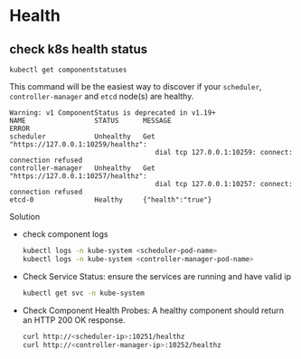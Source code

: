 # Health

## check k8s health status
```
kubectl get componentstatuses
```
This command will be the easiest way to discover if your `scheduler`, `controller-manager` and `etcd` node(s) are healthy. 
```
Warning: v1 ComponentStatus is deprecated in v1.19+
NAME                 STATUS      MESSAGE                                                  ERROR
scheduler            Unhealthy   Get "https://127.0.0.1:10259/healthz":
                                    dial tcp 127.0.0.1:10259: connect: connection refused
controller-manager   Unhealthy   Get "https://127.0.0.1:10257/healthz":
                                    dial tcp 127.0.0.1:10257: connect: connection refused
etcd-0               Healthy     {"health":"true"}
```

Solution
- check component logs
  ```sh
  kubectl logs -n kube-system <scheduler-pod-name>
  kubectl logs -n kube-system <controller-manager-pod-name>
  ```
- Check Service Status: ensure the services are running and have valid ip
  ```sh
  kubectl get svc -n kube-system
  ```
- Check Component Health Probes: A healthy component should return an HTTP 200 OK response.
  ```sh
  curl http://<scheduler-ip>:10251/healthz
  curl http://<controller-manager-ip>:10252/healthz
  ```

